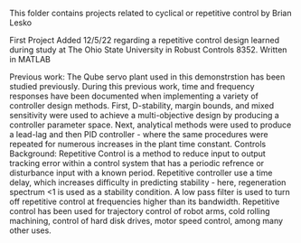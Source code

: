 This folder contains projects related to cyclical or repetitive control by Brian Lesko

First Project Added 12/5/22 regarding a repetitive control design learned during study at The Ohio State University in Robust Controls 8352. Written in MATLAB

Previous work:
The Qube servo plant used in this demonstrstion has been studied previously. During this previous work, time and frequency responses have been documented when implementing a variety of controller design methods. First, D-stability, margin bounds, and mixed sensitivity were used to achieve a multi-objective design by producing a controller parameter space. Next, analytical methods were used to produce a lead-lag and then PID controller - where the same procedures were repeated for numerous increases in the plant time constant.
Controls Background:
Repetitive Control is a method to reduce input to output tracking error within a control system that has a periodic refrence or disturbance input with a known period. Repetitive controller use a time delay, which increases difficulty in predicting stability - here, regeneration spectrum <1 is used as a stability condition. A low pass
filter is used to turn off repetitive control at frequencies higher than its bandwidth. Repetitive control has been used for trajectory control of robot arms, cold rolling machining, control of hard disk drives, motor speed control, among many other uses.